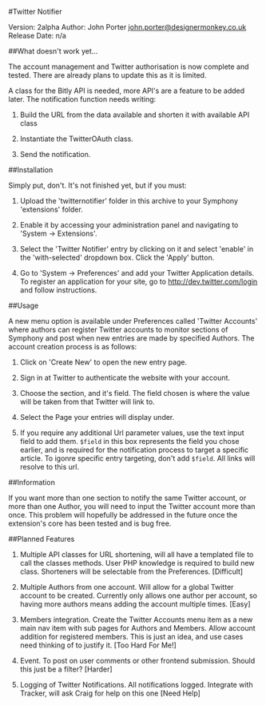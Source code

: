 #Twitter Notifier

Version: 2alpha
Author: John Porter <john.porter@designermonkey.co.uk>
Release Date: n/a

##What doesn't work yet...

The account management and Twitter authorisation is now complete and tested. There are already plans to update this as it is limited.

A class for the Bitly API is needed, more API's are a feature to be added later.
The notification function needs writing:

1.	Build the URL from the data available and shorten it with available API class

2.	Instantiate the TwitterOAuth class.

3.	Send the notification.

##Installation

Simply put, don't. It's not finished yet, but if you must:

1.	Upload the 'twitternotifier' folder in this archive to your Symphony 'extensions' folder.

2.	Enable it by accessing your administration panel and navigating to 'System -> Extensions'.
3.	Select the 'Twitter Notifier' entry by clicking on it and select 'enable' in the 'with-selected' dropdown box. Click the 'Apply' button.

4.	Go to 'System -> Preferences' and add your Twitter Application details.
	To register an application for your site, go to http://dev.twitter.com/login and follow instructions.

##Usage

A new menu option is available under Preferences called 'Twitter Accounts' where authors can register Twitter accounts to monitor sections of Symphony and post when new entries are made by specified Authors. The account creation process is as follows:

1.	Click on 'Create New' to open the new entry page.

2.	Sign in at Twitter to authenticate the website with your account.

3.	Choose the section, and it's field. The field chosen is where the value will be taken from that Twitter will link to.

4.	Select the Page your entries will display under.

5.	If you require any additional Url parameter values, use the text input field to add them. `$field` in this box represents the field you chose earlier, and is required for the notification process to target a specific article. To igonre specific entry targeting, don't add `$field`. All links will resolve to this url.

##Information

If you want more than one section to notify the same Twitter account, or more than one Author, you will need to input the Twitter account more than once. This problem will hopefully be addressed in the future once the extension's core has been tested and is bug free.

##Planned Features

1.	Multiple API classes for URL shortening, will all have a templated file to call the classes methods. User PHP knowledge is required to build new class. Shorteners will be selectable from the Preferences. [Difficult]

2.	Multiple Authors from one account. Will allow for a global Twitter account to be created. Currently only allows one author per account, so having more authors means adding the account multiple times. [Easy]

3.	Members integration. Create the Twitter Accounts menu item as a new main nav item with sub pages for Authors and Members. Allow account addition for registered members. This is just an idea, and use cases need thinking of to justify it. [Too Hard For Me!]

4.	Event. To post on user comments or other frontend submission. Should this just be a filter? [Harder]

5.	Logging of Twitter Notifications. All notifications logged. Integrate with Tracker, will ask Craig for help on this one [Need Help]